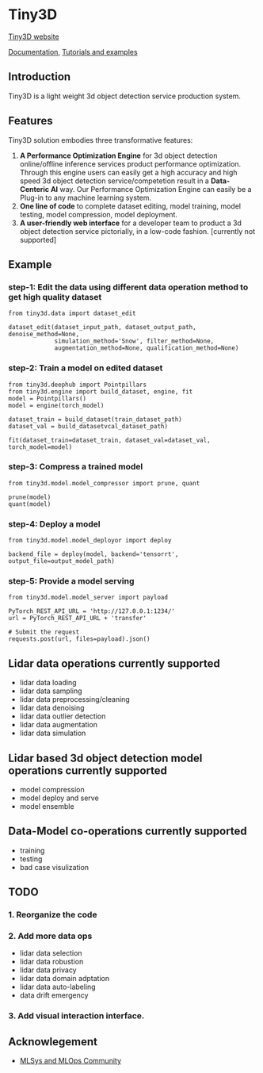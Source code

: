 # Tiny3D
[Tiny3D website](https://github.com/TinyDataML/Tiny3D)

[Documentation](https://github.com/TinyDataML/Tiny3D), [Tutorials and examples](https://github.com/TinyDataML/Tiny3D)

## Introduction 
Tiny3D is a light weight 3d object detection service production system.

## Features
Tiny3D solution embodies three transformative features: 
1. **A Performance Optimization Engine** for 3d object detection online/offline inference services product performance optimization. Through this engine users can easily get a high accuracy and high speed 3d object detection service/competetion result in a **Data-Centeric AI** way. Our Performance Optimization Engine can easily be a Plug-in to any machine learning system.
2. **One line of code** to complete dataset editing, model training, model testing, model compression, model deployment.
3. **A user-friendly web interface** for a developer team to product a 3d object detection service pictorially, in a low-code fashion. [currently not supported]

## Example
### step-1: Edit the data using different data operation method to get high quality dataset
```
from tiny3d.data import dataset_edit

dataset_edit(dataset_input_path, dataset_output_path, denoise_method=None, 
             simulation_method='Snow', filter_method=None, 
             augmentation_method=None, qualification_method=None)
```

### step-2: Train a model on edited dataset
```
from tiny3d.deephub import Pointpillars
from tiny3d.engine import build_dataset, engine, fit
model = Pointpillars()
model = engine(torch_model)

dataset_train = build_dataset(train_dataset_path)
dataset_val = build_datasetvcal_dataset_path)

fit(dataset_train=dataset_train, dataset_val=dataset_val, torch_model=model)
```

### step-3: Compress a trained model
```
from tiny3d.model.model_compressor import prune, quant 

prune(model)
quant(model)
```
### step-4: Deploy a model
```
from tiny3d.model.model_deployor import deploy 

backend_file = deploy(model, backend='tensorrt', output_file=output_model_path)
```
### step-5: Provide a model serving
```
from tiny3d.model.model_server import payload

PyTorch_REST_API_URL = 'http://127.0.0.1:1234/'
url = PyTorch_REST_API_URL + 'transfer'

# Submit the request
requests.post(url, files=payload).json()
```

## Lidar data operations currently supported
- lidar data loading
- lidar data sampling
- lidar data preprocessing/cleaning
- lidar data denoising
- lidar data outlier detection
- lidar data augmentation
- lidar data simulation

## Lidar based 3d object detection model operations currently supported
- model compression
- model deploy and serve
- model ensemble

## Data-Model co-operations currently supported
- training
- testing
- bad case visulization

## TODO
### 1. Reorganize the code
### 2. Add more data ops
- lidar data selection
- lidar data robustion
- lidar data privacy
- lidar data domain adptation
- lidar data auto-labeling
- data drift emergency
### 3. Add visual interaction interface.

## Acknowlegement
- [MLSys and MLOps Community](https://github.com/MLSysOps)
